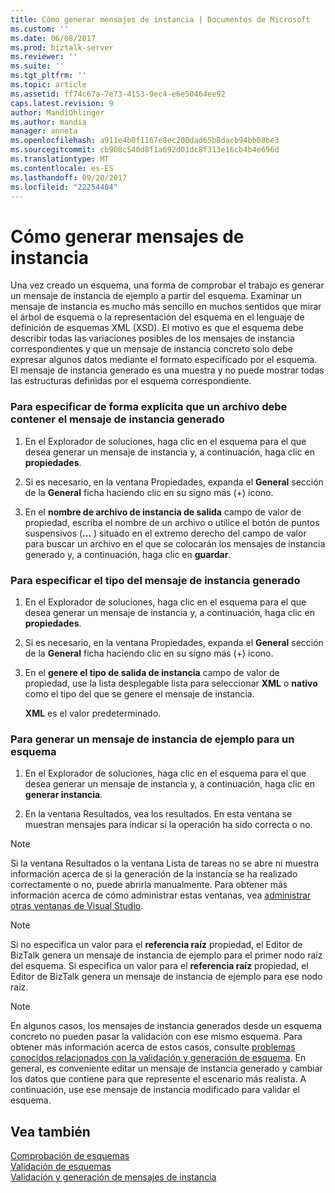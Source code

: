 ```yaml
---
title: Cómo generar mensajes de instancia | Documentos de Microsoft
ms.custom: ''
ms.date: 06/08/2017
ms.prod: biztalk-server
ms.reviewer: ''
ms.suite: ''
ms.tgt_pltfrm: ''
ms.topic: article
ms.assetid: ff74c67a-7e73-4153-9ec4-e6e50464ee92
caps.latest.revision: 9
author: MandiOhlinger
ms.author: mandia
manager: anneta
ms.openlocfilehash: a911e4b0f1167e8ec200dad65b8dacb94bb08be3
ms.sourcegitcommit: cb908c540d8f1a692d01dc8f313e16cb4b4e696d
ms.translationtype: MT
ms.contentlocale: es-ES
ms.lasthandoff: 09/20/2017
ms.locfileid: "22254404"
---
```

# <a name="how-to-generate-instance-messages"></a>Cómo generar mensajes de instancia
Una vez creado un esquema, una forma de comprobar el trabajo es generar un mensaje de instancia de ejemplo a partir del esquema. Examinar un mensaje de instancia es mucho más sencillo en muchos sentidos que mirar el árbol de esquema o la representación del esquema en el lenguaje de definición de esquemas XML (XSD). El motivo es que el esquema debe describir todas las variaciones posibles de los mensajes de instancia correspondientes y que un mensaje de instancia concreto solo debe expresar algunos datos mediante el formato especificado por el esquema. El mensaje de instancia generado es una muestra y no puede mostrar todas las estructuras definidas por el esquema correspondiente.  
  
### <a name="to-explicitly-specify-a-file-to-contain-the-generated-instance-message"></a>Para especificar de forma explícita que un archivo debe contener el mensaje de instancia generado  
  
1.  En el Explorador de soluciones, haga clic en el esquema para el que desea generar un mensaje de instancia y, a continuación, haga clic en **propiedades**.  
  
2.  Si es necesario, en la ventana Propiedades, expanda el **General** sección de la **General** ficha haciendo clic en su signo más (+) icono.  
  
3.  En el **nombre de archivo de instancia de salida** campo de valor de propiedad, escriba el nombre de un archivo o utilice el botón de puntos suspensivos (**...** ) situado en el extremo derecho del campo de valor para buscar un archivo en el que se colocarán los mensajes de instancia generado y, a continuación, haga clic en **guardar**.  
  
### <a name="to-specify-the-type-of-the-generated-instance-message"></a>Para especificar el tipo del mensaje de instancia generado  
  
1.  En el Explorador de soluciones, haga clic en el esquema para el que desea generar un mensaje de instancia y, a continuación, haga clic en **propiedades**.  
  
2.  Si es necesario, en la ventana Propiedades, expanda el **General** sección de la **General** ficha haciendo clic en su signo más (+) icono.  
  
3.  En el **genere el tipo de salida de instancia** campo de valor de propiedad, use la lista desplegable lista para seleccionar **XML** o **nativo** como el tipo del que se genere el mensaje de instancia.  
  
     **XML** es el valor predeterminado.  
  
### <a name="to-generate-a-sample-instance-message-for-a-schema"></a>Para generar un mensaje de instancia de ejemplo para un esquema  
  
1.  En el Explorador de soluciones, haga clic en el esquema para el que desea generar un mensaje de instancia y, a continuación, haga clic en **generar instancia**.  
  
2.  En la ventana Resultados, vea los resultados. En esta ventana se muestran mensajes para indicar si la operación ha sido correcta o no.  
  
> [!NOTE]
>  Si la ventana Resultados o la ventana Lista de tareas no se abre ni muestra información acerca de si la generación de la instancia se ha realizado correctamente o no, puede abrirla manualmente. Para obtener más información acerca de cómo administrar estas ventanas, vea [administrar otras ventanas de Visual Studio](../core/how-to-manage-other-visual-studio-windows.md).  
  
> [!NOTE]
>  Si no especifica un valor para el **referencia raíz** propiedad, el Editor de BizTalk genera un mensaje de instancia de ejemplo para el primer nodo raíz del esquema. Si especifica un valor para el **referencia raíz** propiedad, el Editor de BizTalk genera un mensaje de instancia de ejemplo para ese nodo raíz.  
  
> [!NOTE]
>  En algunos casos, los mensajes de instancia generados desde un esquema concreto no pueden pasar la validación con ese mismo esquema. Para obtener más información acerca de estos casos, consulte [problemas conocidos relacionados con la validación y generación de esquema](../core/known-issues-with-schema-generation-and-validation.md). En general, es conveniente editar un mensaje de instancia generado y cambiar los datos que contiene para que represente el escenario más realista. A continuación, use ese mensaje de instancia modificado para validar el esquema.  
  
## <a name="see-also"></a>Vea también  
 [Comprobación de esquemas](../core/testing-schemas.md)   
 [Validación de esquemas](../core/schema-validation1.md)   
 [Validación y generación de mensajes de instancia](../core/instance-message-generation-and-validation.md)